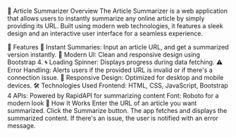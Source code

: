 📰 Article Summarizer
Overview
The Article Summarizer is a web application that allows users to instantly summarize any online article by simply providing its URL. Built using modern web technologies, it features a sleek design and an interactive user interface for a seamless experience.

🚀 Features
🌟 Instant Summaries: Input an article URL, and get a summarized version instantly.
🎨 Modern UI: Clean and responsive design using Bootstrap 4.
🌀 Loading Spinner: Displays progress during data fetching.
⚠️ Error Handling: Alerts users if the provided URL is invalid or if there's a connection issue.
📂 Responsive Design: Optimized for desktop and mobile devices.
🛠️ Technologies Used
Frontend: HTML, CSS, JavaScript, Bootstrap 4
APIs: Powered by RapidAPI for summarizing content
Font: Roboto for a modern look
📖 How It Works
Enter the URL of an article you want summarized.
Click the Summarize button.
The app fetches and displays the summarized content.
If there's an issue, the user is notified with an error message.
